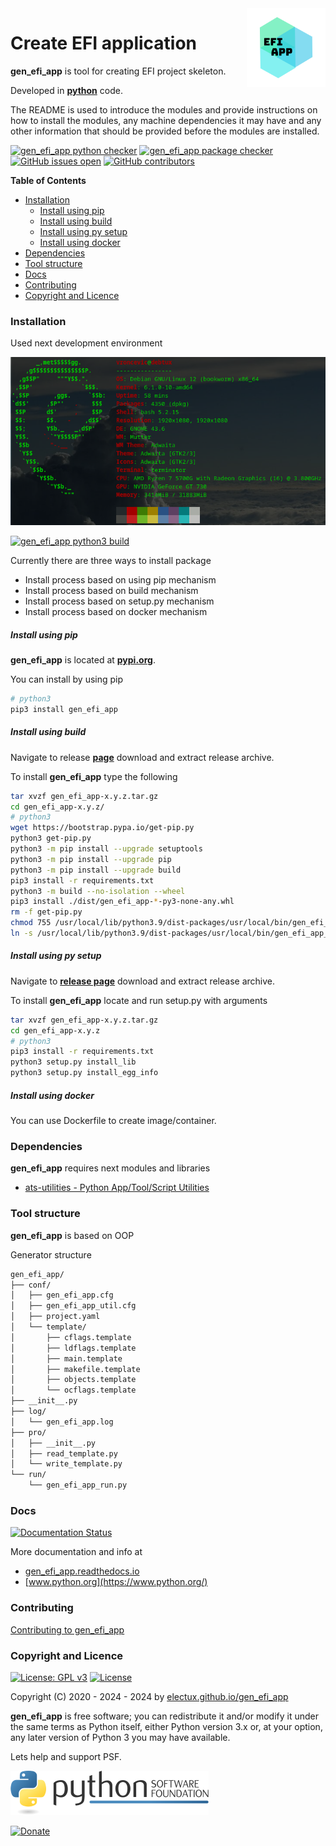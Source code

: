 <img align="right" src="https://github.com/electux/gen_efi_app/blob/dev/docs/gen_efi_app_logo.png" width="25%">

# Create EFI application

**gen_efi_app** is tool for creating EFI project skeleton.

Developed in **[python](https://www.python.org/)** code.

The README is used to introduce the modules and provide instructions on
how to install the modules, any machine dependencies it may have and any
other information that should be provided before the modules are installed.

[![gen_efi_app python checker](https://github.com/electux/gen_efi_app/actions/workflows/gen_efi_app_python_checker.yml/badge.svg)](https://github.com/electux/gen_efi_app/actions/workflows/gen_efi_app_python_checker.yml) [![gen_efi_app package checker](https://github.com/electux/gen_efi_app/actions/workflows/gen_efi_app_package_checker.yml/badge.svg)](https://github.com/electux/gen_efi_app/actions/workflows/gen_efi_app_package.yml) [![GitHub issues open](https://img.shields.io/github/issues/electux/gen_efi_app.svg)](https://github.com/electux/gen_efi_app/issues) [![GitHub contributors](https://img.shields.io/github/contributors/electux/gen_efi_app.svg)](https://github.com/electux/gen_efi_app/graphs/contributors)

<!-- START doctoc generated TOC please keep comment here to allow auto update -->
<!-- DON'T EDIT THIS SECTION, INSTEAD RE-RUN doctoc TO UPDATE -->
**Table of Contents**

- [Installation](#installation)
    - [Install using pip](#install-using-pip)
    - [Install using build](#install-using-build)
    - [Install using py setup](#install-using-py-setup)
    - [Install using docker](#install-using-docker)
- [Dependencies](#dependencies)
- [Tool structure](#tool-structure)
- [Docs](#docs)
- [Contributing](#contributing)
- [Copyright and Licence](#copyright-and-licence)

<!-- END doctoc generated TOC please keep comment here to allow auto update -->

### Installation

Used next development environment

![debian linux os](https://raw.githubusercontent.com/electux/gen_efi_app/dev/docs/debtux.png)

[![gen_efi_app python3 build](https://github.com/electux/gen_efi_app/actions/workflows/gen_efi_app_python3_build.yml/badge.svg)](https://github.com/electux/gen_efi_app/actions/workflows/gen_efi_app_python3_build.yml)

Currently there are three ways to install package
* Install process based on using pip mechanism
* Install process based on build mechanism
* Install process based on setup.py mechanism
* Install process based on docker mechanism

##### Install using pip

**gen_efi_app** is located at **[pypi.org](https://pypi.org/project/gen_efi_app/)**.

You can install by using pip

```bash
# python3
pip3 install gen_efi_app
```

##### Install using build

Navigate to release **[page](https://github.com/electux/gen_efi_app/releases/)** download and extract release archive.

To install **gen_efi_app** type the following

```bash
tar xvzf gen_efi_app-x.y.z.tar.gz
cd gen_efi_app-x.y.z/
# python3
wget https://bootstrap.pypa.io/get-pip.py
python3 get-pip.py 
python3 -m pip install --upgrade setuptools
python3 -m pip install --upgrade pip
python3 -m pip install --upgrade build
pip3 install -r requirements.txt
python3 -m build --no-isolation --wheel
pip3 install ./dist/gen_efi_app-*-py3-none-any.whl
rm -f get-pip.py
chmod 755 /usr/local/lib/python3.9/dist-packages/usr/local/bin/gen_efi_app_run.py
ln -s /usr/local/lib/python3.9/dist-packages/usr/local/bin/gen_efi_app_run.py /usr/local/bin/gen_efi_app_run.py
```

##### Install using py setup

Navigate to **[release page](https://github.com/electux/gen_efi_app/releases)** download and extract release archive.

To install **gen_efi_app** locate and run setup.py with arguments

```bash
tar xvzf gen_efi_app-x.y.z.tar.gz
cd gen_efi_app-x.y.z
# python3
pip3 install -r requirements.txt
python3 setup.py install_lib
python3 setup.py install_egg_info
```

##### Install using docker

You can use Dockerfile to create image/container.

### Dependencies

**gen_efi_app** requires next modules and libraries

* [ats-utilities - Python App/Tool/Script Utilities](https://electux.github.io/ats-utilities)

### Tool structure

**gen_efi_app** is based on OOP

Generator structure

```bash
gen_efi_app/
├── conf/
│   ├── gen_efi_app.cfg
│   ├── gen_efi_app_util.cfg
│   ├── project.yaml
│   └── template/
│       ├── cflags.template
│       ├── ldflags.template
│       ├── main.template
│       ├── makefile.template
│       ├── objects.template
│       └── ocflags.template
├── __init__.py
├── log/
│   └── gen_efi_app.log
├── pro/
│   ├── __init__.py
│   ├── read_template.py
│   └── write_template.py
└── run/
    └── gen_efi_app_run.py
```

### Docs

[![Documentation Status](https://readthedocs.org/projects/gen_efi_app/badge/?version=latest)](https://gen-efi-app.readthedocs.io/en/latest/?badge=latest)

More documentation and info at

* [gen_efi_app.readthedocs.io](https://gen-efi-app.readthedocs.io/en/latest/)
* [www.python.org](https://www.python.org/)

### Contributing

[Contributing to gen_efi_app](CONTRIBUTING.md)

### Copyright and Licence

[![License: GPL v3](https://img.shields.io/badge/License-GPLv3-blue.svg)](https://www.gnu.org/licenses/gpl-3.0) [![License](https://img.shields.io/badge/License-Apache%202.0-blue.svg)](https://opensource.org/licenses/Apache-2.0)

Copyright (C) 2020 - 2024 - 2024 by [electux.github.io/gen_efi_app](https://electux.github.io/gen_efi_app/)

**gen_efi_app** is free software; you can redistribute it and/or modify
it under the same terms as Python itself, either Python version 3.x or,
at your option, any later version of Python 3 you may have available.

Lets help and support PSF.

[![Python Software Foundation](https://raw.githubusercontent.com/electux/gen_efi_app/dev/docs/psf-logo-alpha.png)](https://www.python.org/psf/)

[![Donate](https://www.paypalobjects.com/en_US/i/btn/btn_donateCC_LG.gif)](https://www.python.org/psf/donations/)

